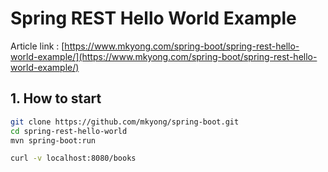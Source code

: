 # Spring REST Hello World Example

Article link : [https://www.mkyong.com/spring-boot/spring-rest-hello-world-example/](https://www.mkyong.com/spring-boot/spring-rest-hello-world-example/)

## 1. How to start

```bash
git clone https://github.com/mkyong/spring-boot.git
cd spring-rest-hello-world
mvn spring-boot:run

curl -v localhost:8080/books
```
